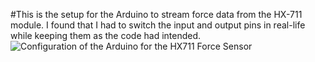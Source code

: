 #This is the setup for the Arduino to stream force data from the HX-711 module. I found that I had to switch the input and output pins in real-life while keeping them as the code had intended. 
![Configuration of the Arduino for the HX711 Force Sensor](https://github.com/user-attachments/assets/d586647d-3697-49a9-b37e-ca190660e80f)

